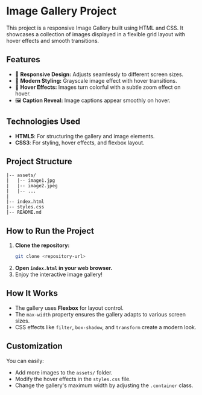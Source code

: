 # Image Gallery Project

This project is a responsive Image Gallery built using HTML and CSS. It showcases a collection of images displayed in a flexible grid layout with hover effects and smooth transitions.

## Features
- 📸 **Responsive Design:** Adjusts seamlessly to different screen sizes.
- 🎨 **Modern Styling:** Grayscale image effect with hover transitions.
- 🎯 **Hover Effects:** Images turn colorful with a subtle zoom effect on hover.
- 🖼️ **Caption Reveal:** Image captions appear smoothly on hover.

## Technologies Used
- **HTML5**: For structuring the gallery and image elements.
- **CSS3**: For styling, hover effects, and flexbox layout.

## Project Structure
```
|-- assets/
|   |-- image1.jpg
|   |-- image2.jpeg
|   |-- ...
|
|-- index.html
|-- styles.css
|-- README.md
```

## How to Run the Project
1. **Clone the repository:**
   ```bash
   git clone <repository-url>
   ```
2. **Open `index.html` in your web browser.**
3. Enjoy the interactive image gallery!

## How It Works
- The gallery uses **Flexbox** for layout control.
- The `max-width` property ensures the gallery adapts to various screen sizes.
- CSS effects like `filter`, `box-shadow`, and `transform` create a modern look.

## Customization
You can easily:
- Add more images to the `assets/` folder.
- Modify the hover effects in the `styles.css` file.
- Change the gallery's maximum width by adjusting the `.container` class.



